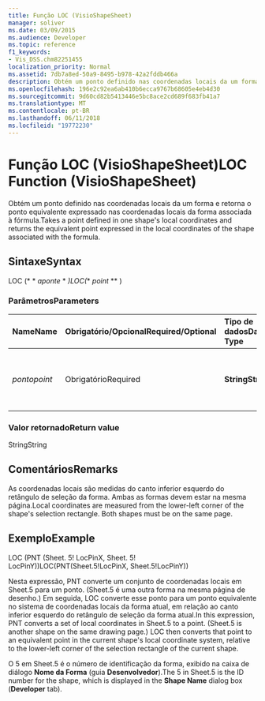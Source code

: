 ```yaml
---
title: Função LOC (VisioShapeSheet)
manager: soliver
ms.date: 03/09/2015
ms.audience: Developer
ms.topic: reference
f1_keywords:
- Vis_DSS.chm82251455
localization_priority: Normal
ms.assetid: 7db7a8ed-50a9-8495-b978-42a2fddb466a
description: Obtém um ponto definido nas coordenadas locais da um forma e retorna o ponto equivalente expressado nas coordenadas locais da forma associada à fórmula.
ms.openlocfilehash: 196e2c92ea6ab410b6ecca9767b68605e4eb4d30
ms.sourcegitcommit: 9d60cd82b5413446e5bc8ace2cd689f683fb41a7
ms.translationtype: MT
ms.contentlocale: pt-BR
ms.lasthandoff: 06/11/2018
ms.locfileid: "19772230"
---
```

# <a name="loc-function-visioshapesheet"></a><span data-ttu-id="1d3e1-103">Função LOC (VisioShapeSheet)</span><span class="sxs-lookup"><span data-stu-id="1d3e1-103">LOC Function (VisioShapeSheet)</span></span>

<span data-ttu-id="1d3e1-104">Obtém um ponto definido nas coordenadas locais da um forma e retorna o ponto equivalente expressado nas coordenadas locais da forma associada à fórmula.</span><span class="sxs-lookup"><span data-stu-id="1d3e1-104">Takes a point defined in one shape's local coordinates and returns the equivalent point expressed in the local coordinates of the shape associated with the formula.</span></span> 
  
## <a name="syntax"></a><span data-ttu-id="1d3e1-105">Sintaxe</span><span class="sxs-lookup"><span data-stu-id="1d3e1-105">Syntax</span></span>

<span data-ttu-id="1d3e1-106">LOC (* * *aponte* * *)</span><span class="sxs-lookup"><span data-stu-id="1d3e1-106">LOC(** *point* ** )</span></span> 
  
### <a name="parameters"></a><span data-ttu-id="1d3e1-107">Parâmetros</span><span class="sxs-lookup"><span data-stu-id="1d3e1-107">Parameters</span></span>

|<span data-ttu-id="1d3e1-108">**Name**</span><span class="sxs-lookup"><span data-stu-id="1d3e1-108">**Name**</span></span>|<span data-ttu-id="1d3e1-109">**Obrigatório/Opcional**</span><span class="sxs-lookup"><span data-stu-id="1d3e1-109">**Required/Optional**</span></span>|<span data-ttu-id="1d3e1-110">**Tipo de dados**</span><span class="sxs-lookup"><span data-stu-id="1d3e1-110">**Data Type**</span></span>|<span data-ttu-id="1d3e1-111">**Descrição**</span><span class="sxs-lookup"><span data-stu-id="1d3e1-111">**Description**</span></span>|
|:-----|:-----|:-----|:-----|
| <span data-ttu-id="1d3e1-112">_ponto_</span><span class="sxs-lookup"><span data-stu-id="1d3e1-112">_point_</span></span> <br/> |<span data-ttu-id="1d3e1-113">Obrigatório</span><span class="sxs-lookup"><span data-stu-id="1d3e1-113">Required</span></span>  <br/> |<span data-ttu-id="1d3e1-114">**String**</span><span class="sxs-lookup"><span data-stu-id="1d3e1-114">**String**</span></span> <br/> | <span data-ttu-id="1d3e1-115">Um ponto definido nas coordenadas locais de uma forma.</span><span class="sxs-lookup"><span data-stu-id="1d3e1-115">A point defined in one shape's local coordinates.</span></span>  <br/> |
   
### <a name="return-value"></a><span data-ttu-id="1d3e1-116">Valor retornado</span><span class="sxs-lookup"><span data-stu-id="1d3e1-116">Return value</span></span>

<span data-ttu-id="1d3e1-117">String</span><span class="sxs-lookup"><span data-stu-id="1d3e1-117">String</span></span>
  
## <a name="remarks"></a><span data-ttu-id="1d3e1-118">Comentários</span><span class="sxs-lookup"><span data-stu-id="1d3e1-118">Remarks</span></span>

<span data-ttu-id="1d3e1-p101">As coordenadas locais são medidas do canto inferior esquerdo do retângulo de seleção da forma. Ambas as formas devem estar na mesma página.</span><span class="sxs-lookup"><span data-stu-id="1d3e1-p101">Local coordinates are measured from the lower-left corner of the shape's selection rectangle. Both shapes must be on the same page.</span></span>
  
## <a name="example"></a><span data-ttu-id="1d3e1-121">Exemplo</span><span class="sxs-lookup"><span data-stu-id="1d3e1-121">Example</span></span>

<span data-ttu-id="1d3e1-122">LOC (PNT (Sheet. 5! LocPinX, Sheet. 5! LocPinY))</span><span class="sxs-lookup"><span data-stu-id="1d3e1-122">LOC(PNT(Sheet.5!LocPinX, Sheet.5!LocPinY))</span></span> 
  
<span data-ttu-id="1d3e1-p102">Nesta expressão, PNT converte um conjunto de coordenadas locais em Sheet.5 para um ponto. (Sheet.5 é uma outra forma na mesma página de desenho.) Em seguida, LOC converte esse ponto para um ponto equivalente no sistema de coordenadas locais da forma atual, em relação ao canto inferior esquerdo do retângulo de seleção da forma atual.</span><span class="sxs-lookup"><span data-stu-id="1d3e1-p102">In this expression, PNT converts a set of local coordinates in Sheet.5 to a point. (Sheet.5 is another shape on the same drawing page.) LOC then converts that point to an equivalent point in the current shape's local coordinate system, relative to the lower-left corner of the selection rectangle of the current shape.</span></span> 
  
<span data-ttu-id="1d3e1-125">O 5 em Sheet.5 é o número de identificação da forma, exibido na caixa de diálogo **Nome da Forma** (guia **Desenvolvedor**).</span><span class="sxs-lookup"><span data-stu-id="1d3e1-125">The 5 in Sheet.5 is the ID number for the shape, which is displayed in the **Shape Name** dialog box (**Developer** tab).</span></span> 
  

